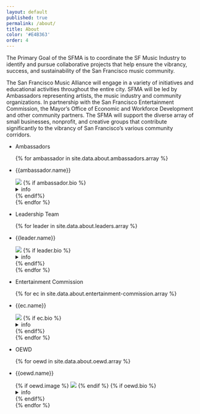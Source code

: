 ```yaml
---
layout: default
published: true
permalink: /about/
title: About
color: '#E4B363'
order: 4
---
```



The Primary Goal of the SFMA is to coordinate the SF Music Industry to identify and pursue
collaborative projects that help ensure the vibrancy, success, and sustainability of the San
Francisco music community.

The San Francisco Music Alliance will engage in a variety of initiatives and educational activities throughout the entire city. SFMA will be led by Ambassadors representing artists, the
music industry and community organizations. In partnership with the San Francisco Entertainment Commission, the Mayor’s Office of Economic and Workforce Development and other community partners. The SFMA will support the diverse array of small businesses, nonprofit, and creative groups that contribute significantly to the vibrancy of San Francisco’s various community corridors.

<section class="about-lists">

<ul class="about-list-left">
  <li>
    <p class="list-category">Ambassadors</p>
  </li>
  {% for ambassador in site.data.about.ambassadors.array %}
    <li>
      <p class="name">{{ambassador.name}}</p>
      <img src="{{site.baseurl}}/media/{{ambassador.image}}" />
      {% if ambassador.bio %}
        <details>
          <summary>info</summary>
          {{ambassador.bio}}
        </details>
      {% endif%}
    </li>
  {% endfor %}
</ul>

<ul class="about-list-right">
  <li>
    <p class="list-category">Leadership Team</p>
  </li>
  {% for leader in site.data.about.leaders.array %}
    <li>
      <p class="name">{{leader.name}}</p>
      <img src="{{site.baseurl}}/media/{{leader.image}}" />
      {% if leader.bio %}
        <details>
          <summary>info</summary>
          {{leader.bio}}
        </details>
      {% endif%}
    </li>
  {% endfor %}

  <li>
    <p class="list-category">Entertainment Commission</p>
  </li>
  {% for ec in site.data.about.entertainment-commission.array %}
    <li>
      <p class="name">{{ec.name}}</p>
      <img src="{{site.baseurl}}/media/{{ec.image}}" />
      {% if ec.bio %}
        <details>
          <summary>info</summary>
          {{ec.bio}}
        </details>
      {% endif%}
    </li>
  {% endfor %}

  <li>
    <p class="list-category">OEWD</p>
  </li>
  {% for oewd in site.data.about.oewd.array %}
    <li>
      <p class="name">{{oewd.name}}</p>
      {% if oewd.image %}
        <img src="{{site.baseurl}}/media/{{oewd.image}}" />
      {% endif %}
      {% if oewd.bio %}
        <details>
          <summary>info</summary>
          {{oewd.bio}}
        </details>
      {% endif%}
    </li>
  {% endfor %}
</ul>

</section>
